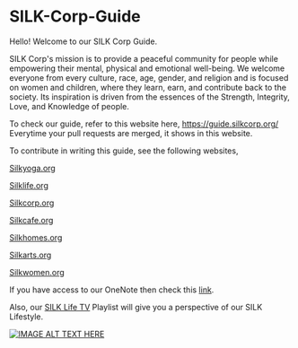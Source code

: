 # SILK-Corp-Guide

Hello! Welcome to our SILK Corp Guide.

SILK Corp's mission is to provide a peaceful community for people while empowering their mental, physical and emotional well-being. We welcome everyone from every culture, race, age, gender, and religion and is focused on women and children, where they learn, earn, and contribute back to the society. Its inspiration is driven from the essences of the Strength, Integrity, Love, and Knowledge of people.

To check our guide, refer to this website here, https://guide.silkcorp.org/
Everytime your pull requests are merged, it shows in this website.

To contribute in writing this guide, see the following websites,

[Silkyoga.org](https://silkyoga.org/)

[Silklife.org](http://silklife.org/)

[Silkcorp.org](https://silkcorp.org/)

[Silkcafe.org](https://silkcafe.org/)

[Silkhomes.org](https://silkhomes.org/)

[Silkarts.org](https://silkarts.org/)

[Silkwomen.org](https://silkwomen.org/)

If you have access to our OneNote then check this [link](https://focushive.sharepoint.com/:o:/r/sites/DreamHive/msnfp_deliveryframework/SILK%20Corp_E5D4921FED4C4052AE6197B5694CCCCF/SILK%20Corp?d=w72eb6336a5854ef0ac4208cc1996fe20&csf=1&web=1&e=NZTG0L).

Also, our [SILK Life TV](https://www.youtube.com/@silklifetv/playlists) Playlist will give you a perspective of our SILK Lifestyle.

[![IMAGE ALT TEXT HERE](http://img.youtube.com/vi/YOUTUBE_VIDEO_ID_HERE/0.jpg)](https://www.youtube.com/@silklifetv/playlists)